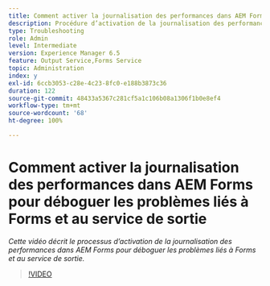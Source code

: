 ```yaml
---
title: Comment activer la journalisation des performances dans AEM Forms pour déboguer les problèmes liés à Forms et au service de sortie ?
description: Procédure d’activation de la journalisation des performances pour déboguer les problèmes liés à Forms ou au service de sortie
type: Troubleshooting
role: Admin
level: Intermediate
version: Experience Manager 6.5
feature: Output Service,Forms Service
topic: Administration
index: y
exl-id: 6ccb3053-c28e-4c23-8fc0-e188b3873c36
duration: 122
source-git-commit: 48433a5367c281cf5a1c106b08a1306f1b0e8ef4
workflow-type: tm+mt
source-wordcount: '68'
ht-degree: 100%

---
```


# Comment activer la journalisation des performances dans AEM Forms pour déboguer les problèmes liés à Forms et au service de sortie

*Cette vidéo décrit le processus d’activation de la journalisation des performances dans AEM Forms pour déboguer les problèmes liés à Forms et au service de sortie.*

>[!VIDEO](https://video.tv.adobe.com/v/335499?quality=12&learn=on)

